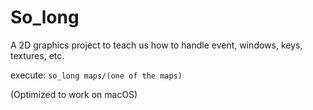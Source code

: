 # So_long

A 2D graphics project to teach us how to handle event, windows, keys, textures, etc.

execute: `so_long maps/(one of the maps)`

(Optimized to work on macOS)
